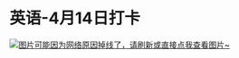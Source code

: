# 英语-4月14日打卡

[![图片可能因为网络原因掉线了，请刷新或直接点我查看图片~](https://cdn.jsdelivr.net/gh/ylsislove/image-home/test/20210414234914.jpg)](https://cdn.jsdelivr.net/gh/ylsislove/image-home/test/20210414234914.jpg)
